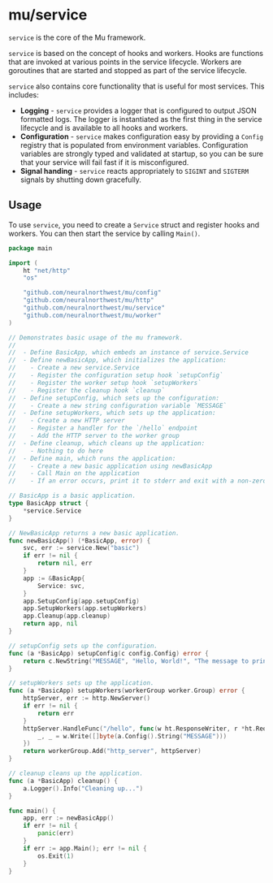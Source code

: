# mu/service

`service` is the core of the Mu framework.

`service` is based on the concept of hooks and workers. Hooks are functions that
are invoked at various points in the service lifecycle. Workers are goroutines
that are started and stopped as part of the service lifecycle.

`service` also contains core functionality that is useful for most services.
This includes:

- **Logging** - `service` provides a logger that is configured to output JSON
  formatted logs. The logger is instantiated as the first thing in the service
  lifecycle and is available to all hooks and workers.
- **Configuration** - `service` makes configuration easy by providing a
  `Config` registry that is populated from environment variables. Configuration
  variables are strongly typed and validated at startup, so you can be sure
  that your service will fail fast if it is misconfigured.
- **Signal handing** - `service` reacts appropriately to `SIGINT` and `SIGTERM`
  signals by shutting down gracefully.

## Usage

To use `service`, you need to create a `Service` struct and register hooks and
workers. You can then start the service by calling `Main()`.

```go
package main

import (
	ht "net/http"
	"os"

	"github.com/neuralnorthwest/mu/config"
	"github.com/neuralnorthwest/mu/http"
	"github.com/neuralnorthwest/mu/service"
	"github.com/neuralnorthwest/mu/worker"
)

// Demonstrates basic usage of the mu framework.
//
//  - Define BasicApp, which embeds an instance of service.Service
//  - Define newBasicApp, which initializes the application:
//    - Create a new service.Service
//    - Register the configuration setup hook `setupConfig`
//    - Register the worker setup hook `setupWorkers`
//    - Register the cleanup hook `cleanup`
//  - Define setupConfig, which sets up the configuration:
//    - Create a new string configuration variable `MESSAGE`
//  - Define setupWorkers, which sets up the application:
//    - Create a new HTTP server
//    - Register a handler for the `/hello` endpoint
//    - Add the HTTP server to the worker group
//  - Define cleanup, which cleans up the application:
//    - Nothing to do here
//  - Define main, which runs the application:
//    - Create a new basic application using newBasicApp
//    - Call Main on the application
//    - If an error occurs, print it to stderr and exit with a non-zero status

// BasicApp is a basic application.
type BasicApp struct {
	*service.Service
}

// NewBasicApp returns a new basic application.
func newBasicApp() (*BasicApp, error) {
	svc, err := service.New("basic")
	if err != nil {
		return nil, err
	}
	app := &BasicApp{
		Service: svc,
	}
	app.SetupConfig(app.setupConfig)
	app.SetupWorkers(app.setupWorkers)
	app.Cleanup(app.cleanup)
	return app, nil
}

// setupConfig sets up the configuration.
func (a *BasicApp) setupConfig(c config.Config) error {
	return c.NewString("MESSAGE", "Hello, World!", "The message to print.")
}

// setupWorkers sets up the application.
func (a *BasicApp) setupWorkers(workerGroup worker.Group) error {
	httpServer, err := http.NewServer()
	if err != nil {
		return err
	}
	httpServer.HandleFunc("/hello", func(w ht.ResponseWriter, r *ht.Request) {
		_, _ = w.Write([]byte(a.Config().String("MESSAGE")))
	})
	return workerGroup.Add("http_server", httpServer)
}

// cleanup cleans up the application.
func (a *BasicApp) cleanup() {
	a.Logger().Info("Cleaning up...")
}

func main() {
	app, err := newBasicApp()
	if err != nil {
		panic(err)
	}
	if err := app.Main(); err != nil {
		os.Exit(1)
	}
}
```
